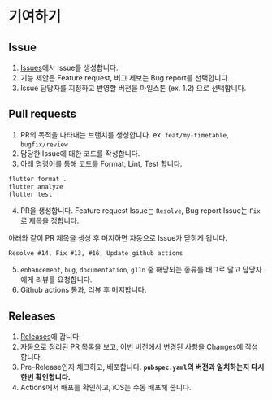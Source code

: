 # 기여하기

## Issue

1. [Issues](https://github.com/sparcs-kaist/otl-app/issues)에서 Issue를 생성합니다.
2. 기능 제안은 Feature request, 버그 제보는 Bug report를 선택합니다.
3. Issue 담당자를 지정하고 반영할 버전을 마일스톤 (ex. 1.2) 으로 선택합니다.

## Pull requests

1. PR의 목적을 나타내는 브랜치를 생성합니다. ex. `feat/my-timetable`, `bugfix/review`
2. 담당한 Issue에 대한 코드를 작성합니다.
3. 아래 명령어를 통해 코드를 Format, Lint, Test 합니다.

```bash
flutter format .
flutter analyze
flutter test
```

4. PR을 생성합니다. Feature request Issue는 `Resolve`, Bug report Issue는 `Fix`로 제목을 정합니다.

아래와 같이 PR 제목을 생성 후 머지하면 자동으로 Issue가 닫히게 됩니다.

```
Resolve #14, Fix #13, #16, Update github actions
```

5. `enhancement`, `bug`, `documentation`, `g11n` 중 해당되는 종류를 태그로 달고 담당자에게 리뷰를 요청합니다.
6. Github actions 통과, 리뷰 후 머지합니다.

## Releases

1. [Releases](https://github.com/sparcs-kaist/otl-app/releases)에 갑니다.
2. 자동으로 정리된 PR 목록을 보고, 이번 버전에서 변경된 사항을 Changes에 작성합니다.
3. Pre-Release인지 체크하고, 배포합니다. **`pubspec.yaml`의 버전과 일치하는지 다시 한번 확인합니다.**
4. Actions에서 배포를 확인하고, iOS는 수동 배포해 줍니다.
